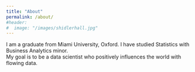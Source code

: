 ```yaml
---
title: "About"
permalink: /about/
#header:
#  image: "/images/shidlerhall.jpg"
---
```

I am a graduate from Miami University, Oxford. I have studied Statistics with Business Analytics minor.
<br>
My goal is to be a data scientist who positively influences the world with flowing data.
